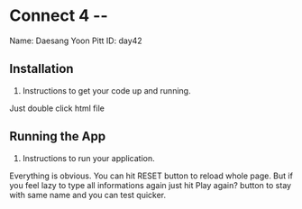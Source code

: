 # Connect 4 -- <Replace with your name>

Name: Daesang Yoon
Pitt ID: day42

## Installation

1. Instructions to get your code up and running.

Just double click html file

## Running the App

1. Instructions to run your application.

Everything is obvious. You can hit RESET button to reload whole page. But if you feel lazy to type all informations again
just hit Play again? button to stay with same name and you can test quicker.
